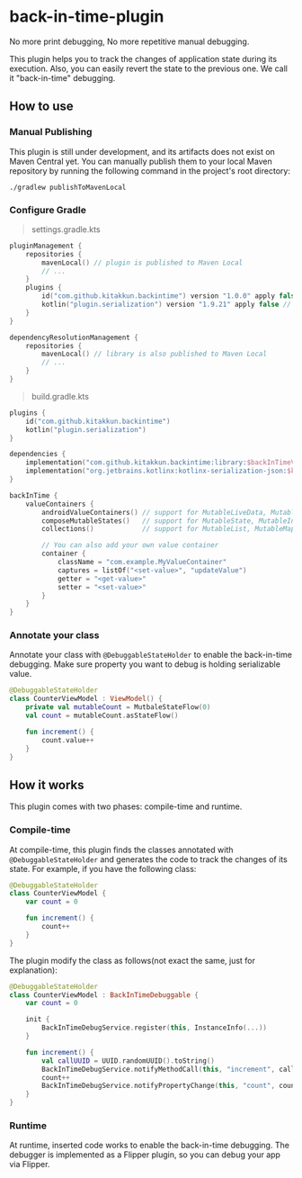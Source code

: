 # back-in-time-plugin

No more print debugging, No more repetitive manual debugging.

This plugin helps you to track the changes of application state during its execution.
Also, you can easily revert the state to the previous one. We call it "back-in-time" debugging.

## How to use

### Manual Publishing

This plugin is still under development, and its artifacts does not exist on Maven Central yet.
You can manually publish them to your local Maven repository by running the following command in the project's root directory:

```shell
./gradlew publishToMavenLocal
```

### Configure Gradle

> settings.gradle.kts

```kotlin
pluginManagement {
    repositories {
        mavenLocal() // plugin is published to Maven Local
        // ...
    }
    plugins {
        id("com.github.kitakkun.backintime") version "1.0.0" apply false
        kotlin("plugin.serialization") version "1.9.21" apply false // required by the plugin
    }
}

dependencyResolutionManagement {
    repositories {
        mavenLocal() // library is also published to Maven Local
        // ...
    }
}
```

> build.gradle.kts

```kotlin
plugins {
    id("com.github.kitakkun.backintime")
    kotlin("plugin.serialization")
}

dependencies {
    implementation("com.github.kitakkun.backintime:library:$backInTimeVersion")
    implementation("org.jetbrains.kotlinx:kotlinx-serialization-json:$kotlinxSerializationVersion")
}

backInTime {
    valueContainers {
        androidValueContainers() // support for MutableLiveData, MutableStateFlow, MutableState
        composeMutableStates()   // support for MutableState, MutableIntState, MutableLongState, etc...
        collections()            // support for MutableList, MutableMap, MutableSet

        // You can also add your own value container
        container {
            className = "com.example.MyValueContainer"
            captures = listOf("<set-value>", "updateValue")
            getter = "<get-value>"
            setter = "<set-value>"
        }
    }
}
```

### Annotate your class

Annotate your class with `@DebuggableStateHolder` to enable the back-in-time debugging.
Make sure property you want to debug is holding serializable value.

```kotlin
@DebuggableStateHolder
class CounterViewModel : ViewModel() {
    private val mutableCount = MutbaleStateFlow(0)
    val count = mutableCount.asStateFlow()

    fun increment() {
        count.value++
    }
}
```

## How it works

This plugin comes with two phases: compile-time and runtime.

### Compile-time

At compile-time, this plugin finds the classes annotated with `@DebuggableStateHolder` and generates the code to track the changes of its state.
For example, if you have the following class:

```kotlin
@DebuggableStateHolder
class CounterViewModel {
    var count = 0

    fun increment() {
        count++
    }
}
```

The plugin modify the class as follows(not exact the same, just for explanation):

```kotlin
@DebuggableStateHolder
class CounterViewModel : BackInTimeDebuggable {
    var count = 0

    init {
        BackInTimeDebugService.register(this, InstanceInfo(...))
    }

    fun increment() {
        val callUUID = UUID.randomUUID().toString()
        BackInTimeDebugService.notifyMethodCall(this, "increment", callUUID)
        count++
        BackInTimeDebugService.notifyPropertyChange(this, "count", count, callUUID)
    }
}
```

### Runtime

At runtime, inserted code works to enable the back-in-time debugging.
The debugger is implemented as a Flipper plugin, so you can debug your app via Flipper.

